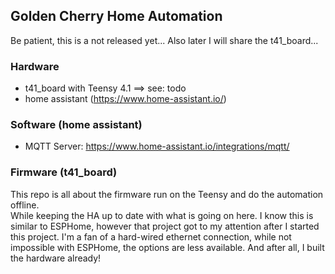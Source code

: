 ## Golden Cherry Home Automation

Be patient, this is a not released yet...
Also later I will share the t41_board...

### Hardware

- t41_board with Teensy 4.1 ==> see: todo
- home assistant (https://www.home-assistant.io/)


### Software (home assistant)

- MQTT Server: https://www.home-assistant.io/integrations/mqtt/


### Firmware (t41_board)

This repo is all about the firmware run on the Teensy and do the automation offline.  
While keeping the HA up to date with what is going on here.
I know this is similar to ESPHome, however that project got to my attention after I started this project. I'm a fan of a hard-wired ethernet connection, while not impossible with ESPHome, the options are less available. And after all, I built the hardware already!
